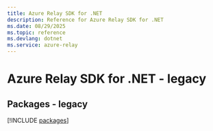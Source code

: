 ```yaml
---
title: Azure Relay SDK for .NET
description: Reference for Azure Relay SDK for .NET
ms.date: 08/29/2025
ms.topic: reference
ms.devlang: dotnet
ms.service: azure-relay
---
```

# Azure Relay SDK for .NET - legacy
## Packages - legacy
[!INCLUDE [packages](relay-index.md)]